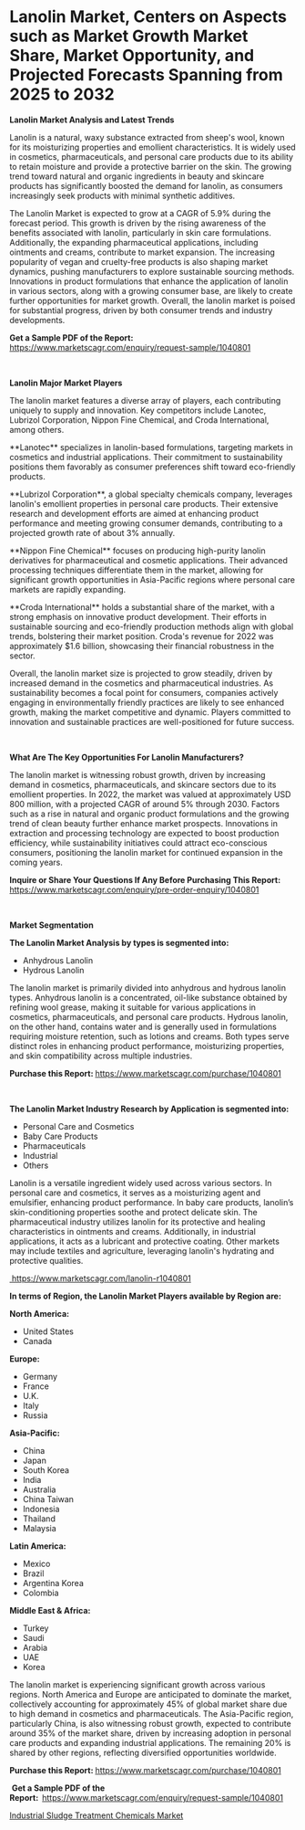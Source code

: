 <p><h1>Lanolin Market, Centers on Aspects such as Market Growth Market Share, Market Opportunity, and Projected Forecasts Spanning from 2025 to 2032</h1></p><p><strong>Lanolin Market Analysis and Latest Trends</strong></p>
<p><p>Lanolin is a natural, waxy substance extracted from sheep's wool, known for its moisturizing properties and emollient characteristics. It is widely used in cosmetics, pharmaceuticals, and personal care products due to its ability to retain moisture and provide a protective barrier on the skin. The growing trend toward natural and organic ingredients in beauty and skincare products has significantly boosted the demand for lanolin, as consumers increasingly seek products with minimal synthetic additives.</p><p>The Lanolin Market is expected to grow at a CAGR of 5.9% during the forecast period. This growth is driven by the rising awareness of the benefits associated with lanolin, particularly in skin care formulations. Additionally, the expanding pharmaceutical applications, including ointments and creams, contribute to market expansion. The increasing popularity of vegan and cruelty-free products is also shaping market dynamics, pushing manufacturers to explore sustainable sourcing methods. Innovations in product formulations that enhance the application of lanolin in various sectors, along with a growing consumer base, are likely to create further opportunities for market growth. Overall, the lanolin market is poised for substantial progress, driven by both consumer trends and industry developments.</p></p>
<p><strong>Get a Sample PDF of the Report:&nbsp;</strong> <a href="https://www.marketscagr.com/enquiry/request-sample/1040801?utm_campaign=2136&utm_medium=2&utm_source=Github&utm_content=ia&utm_term=01042025&utm_id=lanolin">https://www.marketscagr.com/enquiry/request-sample/1040801</a></p>
<p>&nbsp;</p>
<p><strong>Lanolin Major Market Players</strong></p>
<p><p>The lanolin market features a diverse array of players, each contributing uniquely to supply and innovation. Key competitors include Lanotec, Lubrizol Corporation, Nippon Fine Chemical, and Croda International, among others. </p><p>**Lanotec** specializes in lanolin-based formulations, targeting markets in cosmetics and industrial applications. Their commitment to sustainability positions them favorably as consumer preferences shift toward eco-friendly products. </p><p>**Lubrizol Corporation**, a global specialty chemicals company, leverages lanolin's emollient properties in personal care products. Their extensive research and development efforts are aimed at enhancing product performance and meeting growing consumer demands, contributing to a projected growth rate of about 3% annually.</p><p>**Nippon Fine Chemical** focuses on producing high-purity lanolin derivatives for pharmaceutical and cosmetic applications. Their advanced processing techniques differentiate them in the market, allowing for significant growth opportunities in Asia-Pacific regions where personal care markets are rapidly expanding.</p><p>**Croda International** holds a substantial share of the market, with a strong emphasis on innovative product development. Their efforts in sustainable sourcing and eco-friendly production methods align with global trends, bolstering their market position. Croda's revenue for 2022 was approximately $1.6 billion, showcasing their financial robustness in the sector.</p><p>Overall, the lanolin market size is projected to grow steadily, driven by increased demand in the cosmetics and pharmaceutical industries. As sustainability becomes a focal point for consumers, companies actively engaging in environmentally friendly practices are likely to see enhanced growth, making the market competitive and dynamic. Players committed to innovation and sustainable practices are well-positioned for future success.</p></p>
<p>&nbsp;</p>
<p><strong>What Are The Key Opportunities For Lanolin Manufacturers?</strong></p>
<p><p>The lanolin market is witnessing robust growth, driven by increasing demand in cosmetics, pharmaceuticals, and skincare sectors due to its emollient properties. In 2022, the market was valued at approximately USD 800 million, with a projected CAGR of around 5% through 2030. Factors such as a rise in natural and organic product formulations and the growing trend of clean beauty further enhance market prospects. Innovations in extraction and processing technology are expected to boost production efficiency, while sustainability initiatives could attract eco-conscious consumers, positioning the lanolin market for continued expansion in the coming years.</p></p>
<p><strong>Inquire or Share Your Questions If Any Before Purchasing This Report:</strong> <a href="https://www.marketscagr.com/enquiry/pre-order-enquiry/1040801?utm_campaign=2136&utm_medium=2&utm_source=Github&utm_content=ia&utm_term=01042025&utm_id=lanolin">https://www.marketscagr.com/enquiry/pre-order-enquiry/1040801</a></p>
<p>&nbsp;</p>
<p><strong>Market Segmentation</strong></p>
<p><strong>The Lanolin Market Analysis by types is segmented into:</strong></p>
<p><ul><li>Anhydrous Lanolin</li><li>Hydrous Lanolin</li></ul></p>
<p><p>The lanolin market is primarily divided into anhydrous and hydrous lanolin types. Anhydrous lanolin is a concentrated, oil-like substance obtained by refining wool grease, making it suitable for various applications in cosmetics, pharmaceuticals, and personal care products. Hydrous lanolin, on the other hand, contains water and is generally used in formulations requiring moisture retention, such as lotions and creams. Both types serve distinct roles in enhancing product performance, moisturizing properties, and skin compatibility across multiple industries.</p></p>
<p><strong>Purchase this Report:&nbsp;</strong><a href="https://www.marketscagr.com/purchase/1040801?utm_campaign=2136&utm_medium=2&utm_source=Github&utm_content=ia&utm_term=01042025&utm_id=lanolin">https://www.marketscagr.com/purchase/1040801</a></p>
<p>&nbsp;</p>
<p><strong>The Lanolin Market Industry Research by Application is segmented into:</strong></p>
<p><ul><li>Personal Care and Cosmetics</li><li>Baby Care Products</li><li>Pharmaceuticals</li><li>Industrial</li><li>Others</li></ul></p>
<p><p>Lanolin is a versatile ingredient widely used across various sectors. In personal care and cosmetics, it serves as a moisturizing agent and emulsifier, enhancing product performance. In baby care products, lanolin’s skin-conditioning properties soothe and protect delicate skin. The pharmaceutical industry utilizes lanolin for its protective and healing characteristics in ointments and creams. Additionally, in industrial applications, it acts as a lubricant and protective coating. Other markets may include textiles and agriculture, leveraging lanolin's hydrating and protective qualities.</p></p>
<p><a href="https://www.marketscagr.com/lanolin-r1040801?utm_campaign=2136&utm_medium=2&utm_source=Github&utm_content=ia&utm_term=01042025&utm_id=lanolin">&nbsp;https://www.marketscagr.com/lanolin-r1040801</a></p>
<p><strong>In terms of Region, the Lanolin Market Players available by Region are:</strong></p>
<p>
    <p> <strong> North America: </strong>
        <ul>
            <li>United States</li>
            <li>Canada</li>
        </ul>
        </p> 
    <p> <strong> Europe: </strong>
        <ul>
            <li>Germany</li>
            <li>France</li>
            <li>U.K.</li>
            <li>Italy</li>
            <li>Russia</li>
        </ul>
        </p> 
    <p> <strong> Asia-Pacific: </strong>
        <ul>
            <li>China</li>
            <li>Japan</li>
            <li>South Korea</li>
            <li>India</li>
            <li>Australia</li>
            <li>China Taiwan</li>
            <li>Indonesia</li>
            <li>Thailand</li>
            <li>Malaysia</li>
        </ul>
        </p> 
    <p> <strong> Latin America: </strong>
        <ul>
            <li>Mexico</li>
            <li>Brazil</li>
            <li>Argentina Korea</li>
            <li>Colombia</li>
        </ul>
        </p> 
    <p> <strong> Middle East & Africa: </strong>
        <ul>
            <li>Turkey</li>
            <li>Saudi</li>
            <li>Arabia</li>
            <li>UAE</li>
            <li>Korea</li>
        </ul>
    </p>
    </p>
<p><p>The lanolin market is experiencing significant growth across various regions. North America and Europe are anticipated to dominate the market, collectively accounting for approximately 45% of global market share due to high demand in cosmetics and pharmaceuticals. The Asia-Pacific region, particularly China, is also witnessing robust growth, expected to contribute around 35% of the market share, driven by increasing adoption in personal care products and expanding industrial applications. The remaining 20% is shared by other regions, reflecting diversified opportunities worldwide.</p></p>
<p><strong>Purchase this Report: </strong><a href="https://www.marketscagr.com/purchase/1040801?utm_campaign=2136&utm_medium=2&utm_source=Github&utm_content=ia&utm_term=01042025&utm_id=lanolin">https://www.marketscagr.com/purchase/1040801</a></p>
<p>&nbsp;<strong>Get a Sample PDF of the Report:&nbsp;&nbsp;</strong><a href="https://www.marketscagr.com/enquiry/request-sample/1040801?utm_campaign=2136&utm_medium=2&utm_source=Github&utm_content=ia&utm_term=01042025&utm_id=lanolin">https://www.marketscagr.com/enquiry/request-sample/1040801</a></p>
<p><strong></strong></p>
<p><p><a href="https://github.com/tona7vba/Market-Research-Report-List-1/blob/main/industrial-sludge-treatment-chemicals-market.md?utm_campaign=2136&utm_medium=2&utm_source=Github&utm_content=ia&utm_term=01042025&utm_id=lanolin">Industrial Sludge Treatment Chemicals Market</a></p></p>